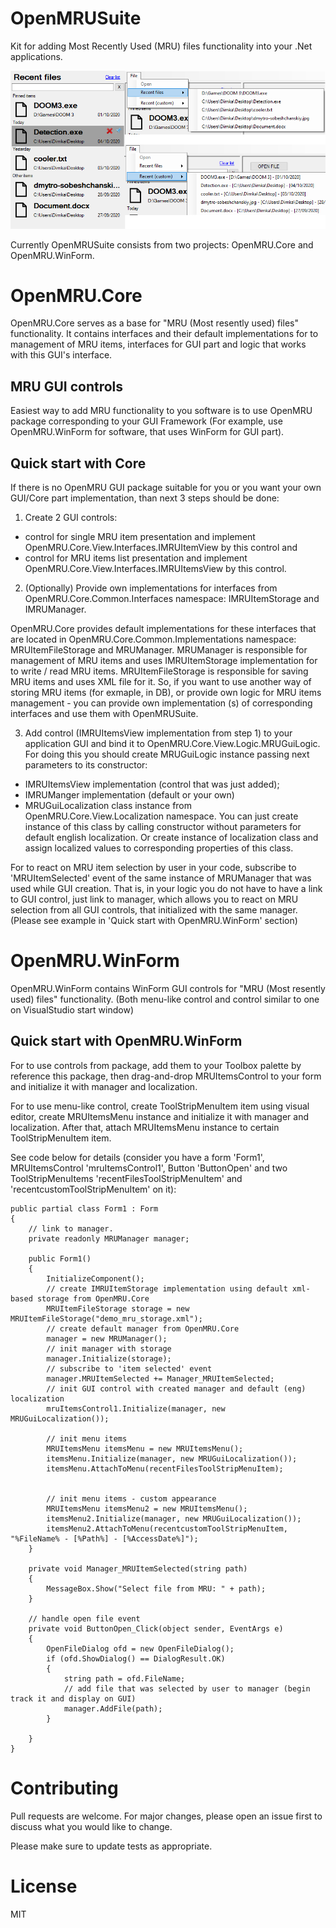 # OpenMRUSuite
Kit for adding Most Recently Used (MRU) files functionality into your .Net applications.

![GUI component](/Media/demo.png)


Currently OpenMRUSuite consists from two projects: OpenMRU.Core and OpenMRU.WinForm.

# OpenMRU.Core
OpenMRU.Core serves as a base for "MRU (Most resently used) files" functionality. It contains interfaces and their default implementations for to management of MRU items, interfaces for GUI part and logic that works with this GUI's interface.

## MRU GUI controls

Easiest way to add MRU functionality to you software is to use OpenMRU package corresponding to your GUI Framework (For example, use OpenMRU.WinForm for software, that uses WinForm for GUI part).

## Quick start with Core

If there is no OpenMRU GUI package suitable for you or you want your own GUI/Core part implementation, than next 3 steps should be done:

1. Create 2 GUI controls: 
 - control for single MRU item presentation and implement OpenMRU.Core.View.Interfaces.IMRUItemView by this control and 
 - control for MRU items list presentation and implement OpenMRU.Core.View.Interfaces.IMRUItemsView by this control.

2. (Optionally) Provide own implementations for interfaces from OpenMRU.Core.Common.Interfaces namespace: IMRUItemStorage and IMRUManager. 

OpenMRU.Core provides default implementations for these interfaces that are located in OpenMRU.Core.Common.Implementations namespace: MRUItemFileStorage and MRUManager. 
MRUManager is responsible for management of MRU items and uses IMRUItemStorage implementation for to write / read MRU items.  MRUItemFileStorage is responsible for saving MRU items and uses XML file for it.
So, if you want to use another way of storing MRU items (for exmaple, in DB), or provide own logic for MRU items management - you can provide own implementation (s) of corresponding interfaces and use them with OpenMRUSuite.


3. Add control (IMRUItemsView implementation from step 1) to your application GUI and bind it to OpenMRU.Core.View.Logic.MRUGuiLogic. For doing this you should create MRUGuiLogic instance passing next parameters to its constructor: 
- IMRUItemsView implementation (control that was just added); 
- IMRUManger implementation (default or your own)
- MRUGuiLocalization class instance from OpenMRU.Core.View.Localization namespace. You can just create instance of this class by calling constructor without parameters for default english localization. Or create instance of localization class and assign localized values to corresponding properties of this class.

For to react on MRU item selection by user in your code, subscribe to  'MRUItemSelected' event of the same instance of MRUManager that was used while GUI creation. That is, in your logic you do not have to have a link to GUI control, just link to manager, which allows you to react on MRU selection from all GUI controls, that initialized with the same manager. (Please see example in 'Quick start with OpenMRU.WinForm' section)


# OpenMRU.WinForm

OpenMRU.WinForm contains WinForm GUI controls for "MRU (Most resently used) files" functionality. (Both menu-like control and control similar to one on VisualStudio start window)


## Quick start with OpenMRU.WinForm

For to use controls from package, add them to your Toolbox palette by reference this package, then drag-and-drop MRUItemsControl to your form and initialize it with manager and localization.

For to use menu-like control, create ToolStripMenuItem item using visual editor, create MRUItemsMenu instance and initialize it with manager and localization. After that, attach MRUItemsMenu instance to certain ToolStripMenuItem item.

See code below for details (consider you have a form 'Form1', MRUItemsControl 'mruItemsControl1', Button 'ButtonOpen' and two ToolStripMenuItems 'recentFilesToolStripMenuItem' and 'recentcustomToolStripMenuItem' on it):

    public partial class Form1 : Form
    {
        // link to manager.
        private readonly MRUManager manager;

        public Form1()
        {
            InitializeComponent();
            // create IMRUItemStorage implementation using default xml-based storage from OpenMRU.Core
            MRUItemFileStorage storage = new MRUItemFileStorage("demo_mru_storage.xml");
            // create default manager from OpenMRU.Core
            manager = new MRUManager();
            // init manager with storage
            manager.Initialize(storage);
            // subscribe to 'item selected' event
            manager.MRUItemSelected += Manager_MRUItemSelected;
            // init GUI control with created manager and default (eng) localization
            mruItemsControl1.Initialize(manager, new MRUGuiLocalization());

            // init menu items
            MRUItemsMenu itemsMenu = new MRUItemsMenu();
            itemsMenu.Initialize(manager, new MRUGuiLocalization());
            itemsMenu.AttachToMenu(recentFilesToolStripMenuItem);


            // init menu items - custom appearance
            MRUItemsMenu itemsMenu2 = new MRUItemsMenu();
            itemsMenu2.Initialize(manager, new MRUGuiLocalization());
            itemsMenu2.AttachToMenu(recentcustomToolStripMenuItem, "%FileName% - [%Path%] - [%AccessDate%]");
        }

        private void Manager_MRUItemSelected(string path)
        {
            MessageBox.Show("Select file from MRU: " + path);
        }

        // handle open file event
        private void ButtonOpen_Click(object sender, EventArgs e)
        {
            OpenFileDialog ofd = new OpenFileDialog();
            if (ofd.ShowDialog() == DialogResult.OK)
            {
                string path = ofd.FileName;
                // add file that was selected by user to manager (begin track it and display on GUI)
                manager.AddFile(path);
            }

        }
    }



# Contributing
Pull requests are welcome. For major changes, please open an issue first to discuss what you would like to change.

Please make sure to update tests as appropriate.

# License
MIT
